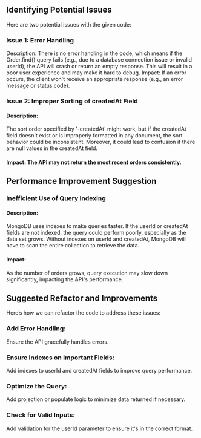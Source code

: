 ## Identifying Potential Issues
Here are two potential issues with the given code:

### Issue 1: Error Handling
Description: There is no error handling in the code, which means if the Order.find() query fails (e.g., due to a database connection issue or invalid userId), the API will crash or return an empty response. This will result in a poor user experience and may make it hard to debug.
Impact: If an error occurs, the client won't receive an appropriate response (e.g., an error message or status code).

### Issue 2: Improper Sorting of createdAt Field
#### Description: 
The sort order specified by '-createdAt' might work, but if the createdAt field doesn't exist or is improperly formatted in any document, the sort behavior could be inconsistent. Moreover, it could lead to confusion if there are null values in the createdAt field.

#### Impact: The API may not return the most recent orders consistently.

## Performance Improvement Suggestion
### Inefficient Use of Query Indexing
#### Description: 
MongoDB uses indexes to make queries faster. If the userId or createdAt fields are not indexed, the query could perform poorly, especially as the data set grows. Without indexes on userId and createdAt, MongoDB will have to scan the entire collection to retrieve the data.

#### Impact: 
As the number of orders grows, query execution may slow down significantly, impacting the API's performance.

## Suggested Refactor and Improvements
Here’s how we can refactor the code to address these issues:

### Add Error Handling: 
Ensure the API gracefully handles errors.

### Ensure Indexes on Important Fields: 
Add indexes to userId and createdAt fields to improve query performance.

### Optimize the Query: 
Add projection or populate logic to minimize data returned if necessary.

### Check for Valid Inputs: 
Add validation for the userId parameter to ensure it's in the correct format.
